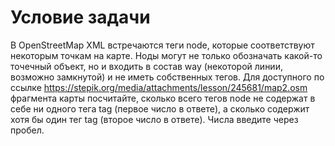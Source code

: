 # Условие задачи

В OpenStreetMap XML встречаются теги node, которые соответствуют некоторым точкам на карте. Ноды могут не только обозначать какой-то точечный объект, но и входить в состав way (некоторой линии, возможно замкнутой) и не иметь собственных тегов. Для доступного по ссылке https://stepik.org/media/attachments/lesson/245681/map2.osm  фрагмента карты посчитайте, сколько всего тегов node не содержат в себе ни одного тега tag (первое число в ответе), а сколько содержит хотя бы один тег tag (второе число в ответе). Числа введите через пробел.
